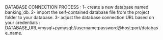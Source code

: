DATABASE CONNECTION PROCESS :
  1- create a new database named banking_db.
  2- import the self-contained database file from the project folder to your database.
  3- adjust the database connection URL based on your credentials : DATABASE_URL=mysql+pymysql://username:password@host:port/database_name.
